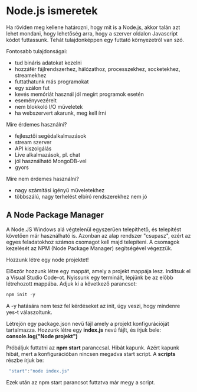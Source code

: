 # Node.js ismeretek

Ha röviden meg kellene határozni, hogy mit is a Node.js, akkor talán azt lehet mondani, hogy lehetőség arra, hogy a szerver oldalon Javascript kódot futtassunk. Tehát tulajdonképpen egy futtató környezetről van szó.

Fontosabb tulajdonságai:
 - tud bináris adatokat kezelni
 - hozzáfér fájlrendszerhez, hálózathoz, processzekhez, socketekhez, streamekhez
 - futtathatunk más programokat
 - egy szálon fut
 - kevés memóriát használ jól megírt programok esetén
 - eseményvezérelt
 - nem blokkoló I/O műveletek
 - ha webszervert akarunk, meg kell írni

Mire érdemes használni?
 - fejlesztői segédalkalmazások
 - stream szerver
 - API kiszolgálás
 - Live alkalmazások, pl. chat
 - jól használható MongoDB-vel
 - gyors

Mire nem érdemes használni?
 - nagy számítási igényű műveletekhez
 - többszálú, nagy terhelést elbíró rendszerekhez nem jó
 
 ## A Node Package Manager
 
 A Node.JS Windows alá végtelenül egyszerűen telepíthető, és telepítést követően már használható is. Azonban az alap rendszer "csupasz", ezért az egyes feladatokhoz számos csomagot kell majd telepíteni. A csomagok kezelését az NPM (Node Package Manager) segítségével végezzük.
 
Hozzunk létre egy node projektet!

Először hozzunk létre egy mappát, amely a projekt mappája lesz.
Indítsuk el a Visual Studio Code-ot.
Nyissunk egy terminált, lépjünk be az előbb létrehozott mappába.
Adjuk ki a következő parancsot:
```javascript
npm init -y
```
A -y hatására nem tesz fel kérdéseket az init, úgy veszi, hogy mindenre yes-t válaszoltunk. 

Létrejön egy package.json nevű fájl amely a projekt konfigurációját tartalmazza.
Hozzunk létre egy **index.js** nevú fájlt, és írjuk bele: **console.log("Node projekt")**

Próbáljuk futtatni az **npm start** paranccsal.
Hibát kapunk. Azért kapunk hibát, mert a konfigurációban nincsen megadva start script. A **scripts** részbe írjuk be:
```js
 "start":"node index.js"
```
Ezek után az npm start parancsot futtatva már megy a script.

